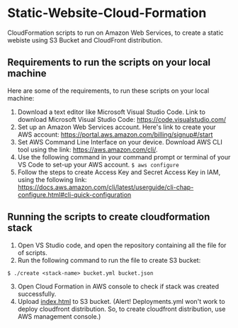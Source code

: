 # Static-Website-Cloud-Formation
CloudFormation scripts to run on Amazon Web Services, to create a static webiste using S3 Bucket and CloudFront distribution.

## Requirements to run the scripts on your local machine
Here are some of the requirements, to run these scripts on your local machine:
1. Download a text editor like Microsoft Visual Studio Code. Link to download Microsoft Visual Studio Code: https://code.visualstudio.com/
2. Set up an Amazon Web Services account. Here's link to create your AWS account: https://portal.aws.amazon.com/billing/signup#/start
3. Set AWS Command Line Interface on your device. Download AWS CLI tool using the link: https://aws.amazon.com/cli/.
4. Use the following command in your command prompt or terminal of your VS Code to set-up your AWS account.
`$ aws configure`
5. Follow the steps to create Access Key and Secret Access Key in IAM, using the following link: https://docs.aws.amazon.com/cli/latest/userguide/cli-chap-configure.html#cli-quick-configuration

## Running the scripts to create cloudformation stack
1. Open VS Studio code, and open the repository containing all the file for of scripts.
2. Run the following command to run the file to create S3 bucket: 
```
$ ./create <stack-name> bucket.yml bucket.json
```
3. Open Cloud Formation in AWS console to check if stack was created successfully.
4. Upload [index.html](https://github.com/Karansingh005/Static-Website-Cloud-Formation/blob/master/index.html) to S3 bucket.
 (Alert! Deployments.yml won't work to deploy cloudfront distribution. So, to create cloudfront distribution, use AWS management console.)
